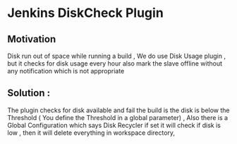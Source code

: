 Jenkins DiskCheck Plugin
=============
 
Motivation
---------
 Disk run out of space while running a build , We do use Disk Usage plugin , but it checks for disk usage every hour also mark the slave offline without any notification which is not appropriate

Solution :
--------
 The plugin checks for disk available and fail the build is the disk is below the Threshold ( You define the Threshold in a global parameter) , Also there is a Global Configuration which says Disk Recycler if set it will check if disk is low , then it will delete everything in  workspace directory,




